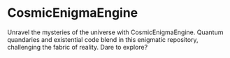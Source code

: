 # CosmicEnigmaEngine
Unravel the mysteries of the universe with CosmicEnigmaEngine. Quantum quandaries and existential code blend in this enigmatic repository, challenging the fabric of reality. Dare to explore?
